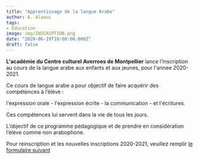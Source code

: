```yaml
---
title: "Apprentissage de la langue Arabe"
author: A. Alaoui
tags: 
- Education
image: img/INSCRIPTION.png
date: "2020-06-19T10:00:00.000Z"
draft: false
---
```


**L'académie du Centre culturel Averroes de Montpellier** lance l’inscription au cours de la langue arabe aux enfants et aux jeunes, pour l'annee 2020-2021.

Ce cours de langue arabe a pour objectif de faire acquérir des compétences à l’élève : 

l'expression orale - l'expression écrite - la communication - et l'écritures.

Ces compétences lui servent dans la vie de tous les jours.

L’objectif de ce programme pédagogique et de prendre en considération l’élève comme non arabophone.

Pour reinscription et les nouvelles inscriptions 2020-2021, veuillez remplir [le formulaire suivant](https://www.cognitoforms.com/JbkarEfer/CentreCulturelAverroesDeMontpellierACADÉMIELangueArabe)

  



 

